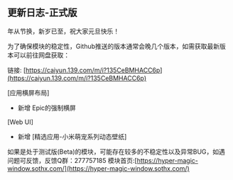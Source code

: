 ## 更新日志-正式版

年从节换，新岁已至，祝大家元旦快乐！

为了确保模块的稳定性，Github推送的版本通常会晚几个版本，如需获取最新版本可以前往网盘获取：

链接: [https://caiyun.139.com/m/i?135CeBMHACC6p](https://caiyun.139.com/m/i?135CeBMHACC6p)

[应用横屏布局]

- 新增 Epic的强制横屏

[Web UI]

- 新增 [精选应用-小米萌宠系列动态壁纸]


如果是处于测试版(Beta)的模块，可能存在较多的不稳定性以及异常BUG，如遇问题可反馈，反馈Q群：277757185
模块首页:[https://hyper-magic-window.sothx.com/](https://hyper-magic-window.sothx.com/)